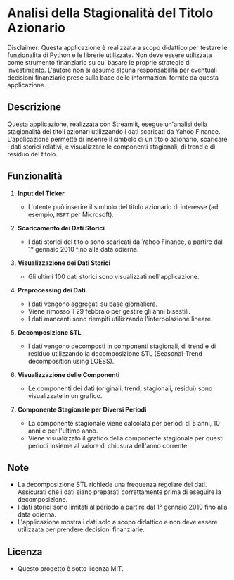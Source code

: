 # Analisi della Stagionalità del Titolo Azionario

Disclaimer: Questa applicazione è realizzata a scopo didattico per testare le funzionalità di Python e le librerie utilizzate. Non deve essere utilizzata come strumento finanziario su cui basare le proprie strategie di investimento. L'autore non si assume alcuna responsabilità per eventuali decisioni finanziarie prese sulla base delle informazioni fornite da questa applicazione.

## Descrizione

Questa applicazione, realizzata con Streamlit, esegue un'analisi della stagionalità dei titoli azionari utilizzando i dati scaricati da Yahoo Finance. L'applicazione permette di inserire il simbolo di un titolo azionario, scaricare i dati storici relativi, e visualizzare le componenti stagionali, di trend e di residuo del titolo.

## Funzionalità

1. **Input del Ticker**
   - L'utente può inserire il simbolo del titolo azionario di interesse (ad esempio, `MSFT` per Microsoft).

2. **Scaricamento dei Dati Storici**
   - I dati storici del titolo sono scaricati da Yahoo Finance, a partire dal 1° gennaio 2010 fino alla data odierna.

3. **Visualizzazione dei Dati Storici**
   - Gli ultimi 100 dati storici sono visualizzati nell'applicazione.

4. **Preprocessing dei Dati**
   - I dati vengono aggregati su base giornaliera.
   - Viene rimosso il 29 febbraio per gestire gli anni bisestili.
   - I dati mancanti sono riempiti utilizzando l'interpolazione lineare.

5. **Decomposizione STL**
   - I dati vengono decomposti in componenti stagionali, di trend e di residuo utilizzando la decomposizione STL (Seasonal-Trend decomposition using LOESS).

6. **Visualizzazione delle Componenti**
   - Le componenti dei dati (originali, trend, stagionali, residui) sono visualizzate in un grafico.

7. **Componente Stagionale per Diversi Periodi**
   - La componente stagionale viene calcolata per periodi di 5 anni, 10 anni e per l'ultimo anno.
   - Viene visualizzato il grafico della componente stagionale per questi periodi insieme al valore di chiusura dell'anno corrente.

## Note

- La decomposizione STL richiede una frequenza regolare dei dati. Assicurati che i dati siano preparati correttamente prima di eseguire la decomposizione.
- I dati storici sono limitati al periodo a partire dal 1° gennaio 2010 fino alla data odierna.
- L'applicazione mostra i dati solo a scopo didattico e non deve essere utilizzata per prendere decisioni finanziarie.

## Licenza

- Questo progetto è sotto licenza MIT.
